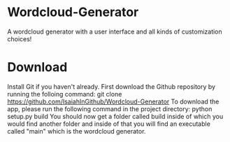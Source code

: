 # Wordcloud-Generator
A wordcloud generator with a user interface and all kinds of customization choices!

# Download
Install Git if you haven't already.
First download the Github repository by running the folloing command:
git clone https://github.com/IsaiahInGithub/Wordcloud-Generator
To download the app, please run the following command in the project directory:
python setup.py build
You should now get a folder called build inside of which you would find another folder and inside of that you will find an executable called "main" which is the wordcloud generator.
